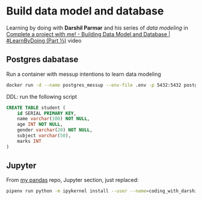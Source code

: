 # Build data model and database
 
Learning by doing with **Darshil Parmar** and his series of _data modeling_ in [Complete a project with me! - Building Data Model and Database | #LearnByDoing (Part ⅓)](https://www.youtube.com/watch?v=2xyoz0T47Bs&list=PLBJe2dFI4sgukOW6O0B-OVyX9c6fQKJ2N&index=1&ab_channel=DarshilParmar
) video 


## Postgres dabatase
Run a container with messup intentions to learn data modeling
```bash
docker run -d --name postgres_messup --env-file .env -p 5432:5432 postgres
```

DDL: run the following script 
```sql
CREATE TABLE student (
    id SERIAL PRIMARY KEY,
    name varchar(100) NOT NULL,
    age INT NOT NULL,
    gender varchar(20) NOT NULL,
    subject varchar(50),
    marks INT
)
```

## Jupyter
From [my pandas](https://github.com/ljloaizap/pandas) repo, Jupyter section, just replaced:
```sh
pipenv run python -m ipykernel install --user --name=coding_with_darshil
```
